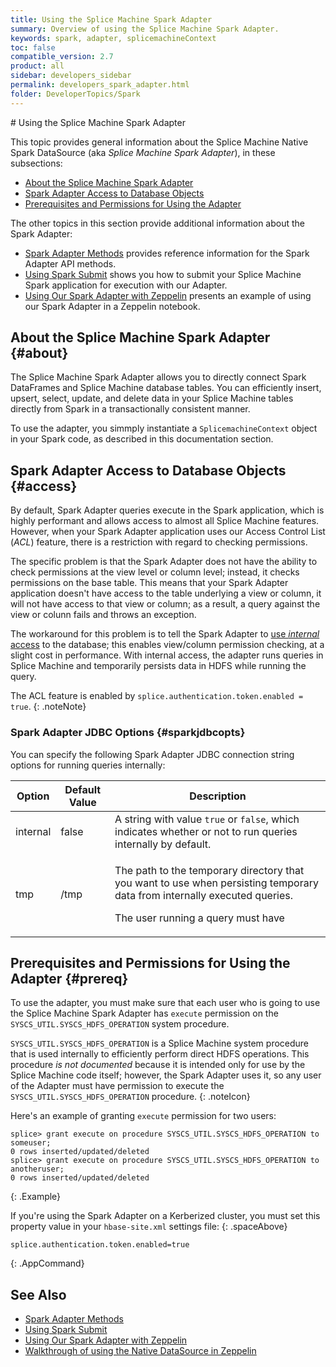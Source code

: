 ```yaml
---
title: Using the Splice Machine Spark Adapter
summary: Overview of using the Splice Machine Spark Adapter.
keywords: spark, adapter, splicemachineContext
toc: false
compatible_version: 2.7
product: all
sidebar: developers_sidebar
permalink: developers_spark_adapter.html
folder: DeveloperTopics/Spark
---
```

<section>
<div class="TopicContent" data-swiftype-index="true" markdown="1">
# Using the Splice Machine Spark Adapter

This topic provides general information about the Splice Machine Native Spark DataSource (aka *Splice Machine Spark Adapter*), in these subsections:
* [About the Splice Machine Spark Adapter](#about)
* [Spark Adapter Access to Database Objects](#access)
* [Prerequisites and Permissions for Using the Adapter](#prereq)

The other topics in this section provide additional information about the Spark Adapter:

* [Spark Adapter Methods](developers_spark_methods.html) provides reference information for the Spark Adapter API methods.
* [Using Spark Submit](developers_spark_submit.html) shows you how to submit your Splice Machine Spark application for execution with our Adapter.
* [Using Our Spark Adapter with Zeppelin](developers_spark_zeppelin.html) presents an example of using our Spark Adapter in a Zeppelin notebook.

## About the Splice Machine Spark Adapter {#about}

The Splice Machine Spark Adapter allows you to directly connect Spark DataFrames and Splice Machine database tables. You can efficiently insert, upsert, select, update, and delete data in your Splice Machine tables directly from Spark in a transactionally consistent manner.

To use the adapter, you simmply instantiate a `SplicemachineContext` object in your Spark code, as described in this documentation section.

## Spark Adapter Access to Database Objects {#access}

By default, Spark Adapter queries execute in the Spark application, which is highly performant and allows access to almost all Splice Machine features. However, when your Spark Adapter application uses our Access Control List (*ACL*) feature, there is a restriction with regard to checking permissions.

The specific problem is that the Spark Adapter does not have the ability to check permissions at the view level or column level; instead, it checks permissions on the base table. This means that your Spark Adapter application doesn't have access to the table underlying a view or column, it will not have access to that view or column; as a result, a query against the view or colunn fails and throws an exception.

The workaround for this problem is to tell the Spark Adapter to [use *internal* access](#useinternal) to the database; this enables view/column permission checking, at a slight cost in performance. With internal access, the adapter runs queries in Splice Machine and temporarily persists data in HDFS while running the query.

The ACL feature is enabled by `splice.authentication.token.enabled = true`.
{: .noteNote}

### Spark Adapter JDBC Options {#sparkjdbcopts}

You can specify the following Spark Adapter JDBC connection string options for running queries internally:
<table>
    <thead>
        <tr>
            <th>Option</th>
            <th>Default Value</th>
            <th>Description</th>
        </tr>
    </thead>
    <tbody>
        <tr>
            <td class="CodeFont">internal</td>
            <td class="CodeFont">false</td>
            <td>A string with value <code>true</code> or <code>false</code>, which indicates whether or not to run queries internally by default.</td>
        </tr>
        <tr>
            <td class="CodeFont">tmp</td>
            <td class="CodeFont">/tmp</td>
            <td><p>The path to the temporary directory that you want to use when persisting temporary data from internally executed queries.</p>
                <p class="noteIcon">The user running a query must have </p>
            </td>
        </tr>
    </tbody>
</table>

## Prerequisites and Permissions for Using the Adapter {#prereq}

To use the adapter, you must make sure that each user who is going to use the Splice Machine Spark Adapter has `execute` permission on the `SYSCS_UTIL.SYSCS_HDFS_OPERATION` system procedure.

   `SYSCS_UTIL.SYSCS_HDFS_OPERATION` is a Splice Machine system procedure that is used internally to efficiently perform direct HDFS operations. This procedure *is not documented* because it is intended only for use by the Splice Machine code itself; however, the Spark Adapter uses it, so any user of the Adapter must have permission to execute the `SYSCS_UTIL.SYSCS_HDFS_OPERATION` procedure.
   {: .noteIcon}

   Here's an example of granting `execute` permission for two users:
````
splice> grant execute on procedure SYSCS_UTIL.SYSCS_HDFS_OPERATION to someuser;
0 rows inserted/updated/deleted
splice> grant execute on procedure SYSCS_UTIL.SYSCS_HDFS_OPERATION to anotheruser;
0 rows inserted/updated/deleted
````
{: .Example}

If you're using the Spark Adapter on a Kerberized cluster, you must set this property value in your `hbase-site.xml` settings file:
{: .spaceAbove}
````
splice.authentication.token.enabled=true
````
{: .AppCommand}


## See Also
* [Spark Adapter Methods](developers_spark_methods.html)
* [Using Spark Submit](developers_spark_submit.html)
* [Using Our Spark Adapter with Zeppelin](developers_spark_zeppelin.html)
* <a href="https://www.splicemachine.com/the-splice-machine-native-spark-datasource" target="_blank">Walkthrough of using the Native DataSource in Zeppelin</a>

</div>
</section>
